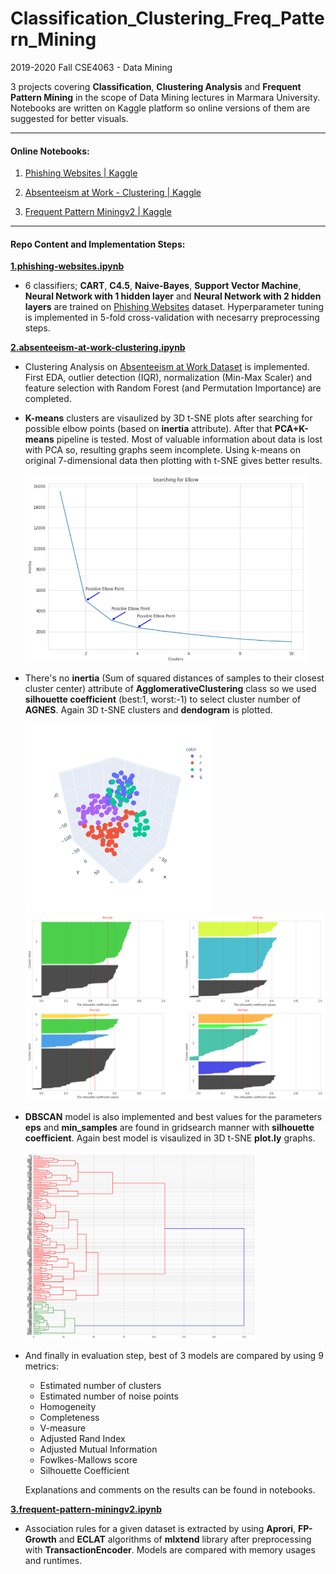 # Classification_Clustering_Freq_Pattern_Mining

2019-2020 Fall CSE4063 - Data Mining

3 projects covering **Classification**, **Clıustering Analysis** and **Frequent Pattern Mining** in the scope of Data Mining lectures in Marmara University. Notebooks are written on Kaggle platform so online versions of them are suggested for better visuals.

---

#### Online Notebooks:

1. [Phishing Websites | Kaggle](https://www.kaggle.com/hakkoz/phishing-websites)

2. [Absenteeism at Work - Clustering | Kaggle](https://www.kaggle.com/hakkoz/absenteeism-at-work-clustering)

3. [Frequent Pattern Miningv2 | Kaggle](https://www.kaggle.com/hakkoz/frequent-pattern-miningv2)

---

#### Repo Content and Implementation Steps:

[**1.phishing-websites.ipynb**](https://github.com/mustafahakkoz/Classification_Clustering_Freq_Pattern_Mining/blob/main/1.phishing-websites.ipynb)

- 6 classifiers; **CART**, **C4.5**, **Naive-Bayes**, **Support Vector Machine**, **Neural Network with 1 hidden layer** and **Neural Network with 2 hidden layers** are trained on [Phishing Websites](http://archive.ics.uci.edu/ml/datasets/Phishing+Websites) dataset. Hyperparameter tuning is implemented in 5-fold cross-validation with necesarry preprocessing steps.

[**2.absenteeism-at-work-clustering.ipynb**](https://github.com/mustafahakkoz/Classification_Clustering_Freq_Pattern_Mining/blob/main/2.absenteeism-at-work-clustering.ipynb)

- Clustering Analysis on [Absenteeism at Work Dataset](https://archive.ics.uci.edu/ml/datasets/Absenteeism+at+work) is implemented. First EDA, outlier detection (IQR), normalization (Min-Max Scaler) and feature selection with Random Forest (and Permutation Importance) are completed.

- **K-means** clusters are visaulized by 3D t-SNE plots after searching for possible elbow points (based on **inertia** attribute). After that **PCA+K-means** pipeline is tested. Most of valuable information about data is lost with PCA so, resulting graphs seem incomplete. Using k-means on original 7-dimensional data then plotting with t-SNE gives better results.   
  
  <img title="" src="https://github.com/mustafahakkoz/Classification_Clustering_Freq_Pattern_Mining/blob/main/images/cluster1.png" alt="" height="300">

- There's no **inertia** (Sum of squared distances of samples to their closest cluster center) attribute of **AgglomerativeClustering** class so we used **silhouette coefficient** (best:1, worst:-1) to select cluster number of **AGNES**. Again 3D t-SNE clusters and **dendogram** is plotted.  
  
  <img title="" src="https://github.com/mustafahakkoz/Classification_Clustering_Freq_Pattern_Mining/blob/main/images/cluster2.png" alt="" height="300">
  <img title="" src="https://github.com/mustafahakkoz/Classification_Clustering_Freq_Pattern_Mining/blob/main/images/cluster3.png" alt="" height="300">

- **DBSCAN** model is also implemented and best values for the parameters **eps** and **min_samples** are found in gridsearch manner with **silhouette coefficient**. Again best model is visaulized in 3D t-SNE **plot.ly** graphs.  
  
  <img title="" src="https://github.com/mustafahakkoz/Classification_Clustering_Freq_Pattern_Mining/blob/main/images/cluster4.png" alt="" height="300">

- And finally in evaluation step, best of 3 models are compared by using 9 metrics:
  
  - Estimated number of clusters
  - Estimated number of noise points
  - Homogeneity
  - Completeness
  - V-measure
  - Adjusted Rand Index
  - Adjusted Mutual Information
  - Fowlkes-Mallows score
  - Silhouette Coefficient
  
  Explanations and comments on the results can be found in notebooks.

[**3.frequent-pattern-miningv2.ipynb**](https://github.com/mustafahakkoz/Classification_Clustering_Freq_Pattern_Mining/blob/main/3.frequent-pattern-miningv2.ipynb)

- Association rules for a given dataset is extracted by using **Aprori**, **FP-Growth** and **ECLAT** algorithms of **mlxtend** library after preprocessing with **TransactionEncoder**. Models are compared with memory usages and runtimes.
